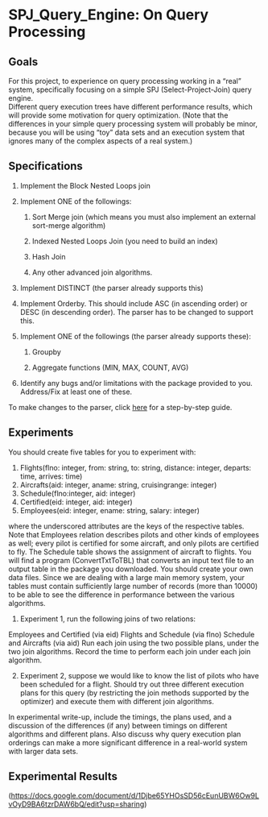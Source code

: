 # SPJ_Query_Engine: On Query Processing
 
 ## Goals
For this project, to experience on query processing working in a “real” system, specifically focusing on a simple SPJ (Select-Project-Join) query engine.  
  Different query execution trees have different performance results, which will provide some motivation for query optimization.  (Note that the differences in your simple query processing system will probably be minor, because you will be using “toy” data sets and an execution system that ignores many of the complex aspects of a real system.)


## Specifications

1. Implement the Block Nested Loops join

2. Implement ONE of the followings:

    1. Sort Merge join (which means you must also implement an external sort-merge algorithm)

    2. Indexed Nested Loops Join (you need to build an index)

    3. Hash Join

    4. Any other advanced join algorithms. 

3. Implement DISTINCT (the parser already supports this)

4. Implement Orderby. This should include ASC (in ascending order) or DESC (in descending order). The parser has to be changed to support this.

5. Implement ONE of the followings (the parser already supports these):

    1. Groupby

    2. Aggregate functions (MIN, MAX, COUNT, AVG)

6. Identify any bugs and/or limitations with the package provided to you. Address/Fix at least one of these.

To make changes to the parser, click [here](https://www.comp.nus.edu.sg/~tankl/cs3223/project/tutorial.htm) for a step-by-step guide.


## Experiments
You should create five tables for you to experiment with:

1. Flights(flno: integer, from: string, to: string, distance: integer, departs: time, arrives: time)
2. Aircrafts(aid: integer, aname: string, cruisingrange: integer)
3. Schedule(flno:integer, aid: integer)
4. Certified(eid: integer, aid: integer)
5. Employees(eid: integer, ename: string, salary: integer)

where the underscored attributes are the keys of the respective tables. Note that Employees relation describes pilots and other kinds of employees as well; every pilot is certified for some aircraft, and only pilots are certified to fly. The Schedule table shows the assignment of aircraft to flights. You will find a program (ConvertTxtToTBL) that converts an input text file to an output table in the package you downloaded. You should create your own data files. Since we are dealing with a large main memory system, your tables must contain sufficiently large number of records (more than 10000) to be able to see the difference in performance between the various algorithms.

1. Experiment 1, run the following joins of two relations:

Employees and Certified (via eid)
Flights and Schedule (via flno)
Schedule and Aircrafts (via aid)
Run each join using the two possible plans, under the two join algorithms. Record the time to perform each join under each join algorithm.

2. Experiment 2, suppose we would like to know the list of pilots who have been scheduled for a flight.  Should try out three different execution plans for this query (by restricting the join methods supported by the optimizer) and execute them with different join algorithms.

In experimental write-up, include the timings, the plans used, and a discussion of the differences (if any) between timings on different algorithms and different plans.   Also discuss why query execution plan orderings can make a more significant difference in a real-world system with larger data sets.

## Experimental Results
(https://docs.google.com/document/d/1Djbe65YHOsSD56cEunUBW6Ow9LvOyD9BA6tzrDAW6bQ/edit?usp=sharing)
